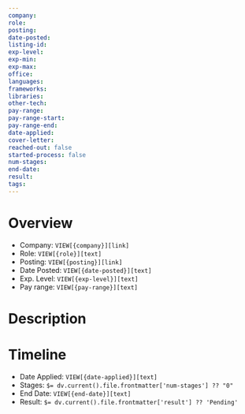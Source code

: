 ```yaml
---
company: 
role: 
posting: 
date-posted: 
listing-id: 
exp-level: 
exp-min: 
exp-max: 
office: 
languages: 
frameworks: 
libraries: 
other-tech: 
pay-range: 
pay-range-start: 
pay-range-end: 
date-applied: 
cover-letter: 
reached-out: false
started-process: false
num-stages: 
end-date: 
result: 
tags:
---
```

# Overview
- Company: `VIEW[{company}][link]`
- Role: `VIEW[{role}][text]`
- Posting: `VIEW[{posting}][link]`
- Date Posted: `VIEW[{date-posted}][text]`
- Exp. Level: `VIEW[{exp-level}][text]`
- Pay range: `VIEW[{pay-range}][text]`
# Description

# Timeline
- Date Applied: `VIEW[{date-applied}][text]`
- Stages: `$= dv.current().file.frontmatter['num-stages'] ?? "0"`
- End Date: `VIEW[{end-date}][text]`
- Result: `$= dv.current().file.frontmatter['result'] ?? 'Pending'`